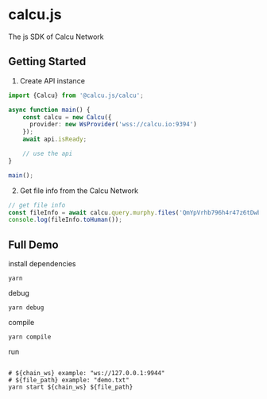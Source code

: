 # calcu.js

The js SDK of Calcu Network

## Getting Started

1. Create API instance

```ts
import {Calcu} from '@calcu.js/calcu';

async function main() {
    const calcu = new Calcu({
      provider: new WsProvider('wss://calcu.io:9394')
    });
    await api.isReady;

    // use the api 
}

main();
```

2. Get file info from the Calcu Network

```ts
// get file info
const fileInfo = await calcu.query.murphy.files('QmYpVrhb796h4r47z6tDwbbg3yyU28y9SJKcxitWC5s5Ko');
console.log(fileInfo.toHuman());
```




## Full Demo

install dependencies

```shell
yarn
```

debug

```shell
yarn debug
```


compile

```shell
yarn compile
```


run

```shell

# ${chain_ws} example: "ws://127.0.0.1:9944"
# ${file_path} example: "demo.txt"
yarn start ${chain_ws} ${file_path}
```
